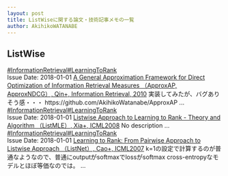 ```yaml
---
layout: post
title: ListWiseに関する論文・技術記事メモの一覧
author: AkihikoWATANABE
---
```

## ListWise
<div class="visible-content">
<a class="button" href="articles/InformationRetrieval.html">#InformationRetrieval</a><a class="button" href="articles/LearningToRank.html">#LearningToRank</a><br><span class="issue_date">Issue Date: 2018-01-01</span>
<a href="https://github.com/AkihikoWatanabe/paper_notes/issues/195">A General Approximation Framework for Direct Optimization of Information Retrieval Measures （ApproxAP, ApproxNDCG）, Qin+, Information Retrieval, 2010</a>
<span class="snippet">実装してみたが、バグありそう感・・・https://github.com/AkihikoWatanabe/ApproxAP ...</span>
<a class="button" href="articles/InformationRetrieval.html">#InformationRetrieval</a><a class="button" href="articles/LearningToRank.html">#LearningToRank</a><br><span class="issue_date">Issue Date: 2018-01-01</span>
<a href="https://github.com/AkihikoWatanabe/paper_notes/issues/194">Listwise Approach to Learning to Rank - Theory and Algorithm （ListMLE）, Xia+, ICML2008</a>
<span class="snippet">No description ...</span>
<a class="button" href="articles/InformationRetrieval.html">#InformationRetrieval</a><a class="button" href="articles/LearningToRank.html">#LearningToRank</a><br><span class="issue_date">Issue Date: 2018-01-01</span>
<a href="https://github.com/AkihikoWatanabe/paper_notes/issues/193">Learning to Rank: From Pairwise Approach to Listwise Approach （ListNet）, Cao+, ICML2007</a>
<span class="snippet">k=1の設定で計算するのが普通なようなので、普通にoutputがsoftmaxでlossがsoftmax cross-entropyなモデルとほぼ等価なのでは。 ...</span>
</div>
